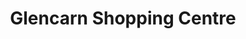 ---
title: "Glencarn Shopping Centre"
url: /castleblayney/glencarn-shopping-centre/
shop: Einkaufszentrum
---